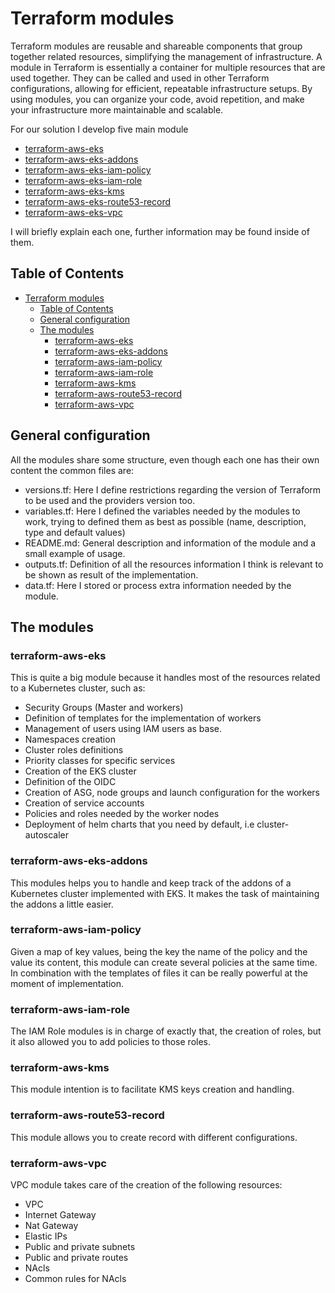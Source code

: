 # Terraform modules

Terraform modules are reusable and shareable components that group together related resources, simplifying the management of infrastructure. A module in Terraform is essentially a container for multiple resources that are used together. They can be called and used in other Terraform configurations, allowing for efficient, repeatable infrastructure setups. By using modules, you can organize your code, avoid repetition, and make your infrastructure more maintainable and scalable.

For our solution I develop five main module

- [terraform-aws-eks](./terraform-aws-eks/README.md)
- [terraform-aws-eks-addons](./terraform-aws-eks-addons/README.md)
- [terraform-aws-eks-iam-policy](./terraform-aws-iam-policy/README.md)
- [terraform-aws-eks-iam-role](./terraform-aws-iam-role/README.md)
- [terraform-aws-eks-kms](./terraform-aws-kms/README.md)
- [terraform-aws-eks-route53-record](./terraform-aws-route53-record/README.md)
- [terraform-aws-eks-vpc](./terraform-aws-vpc/README.md)

I will briefly explain each one, further information may be found inside of them.

## Table of Contents

- [Terraform modules](#terraform-modules)
  - [Table of Contents](#table-of-contents)
  - [General configuration](#general-configuration)
  - [The modules](#the-modules)
    - [terraform-aws-eks](#terraform-aws-eks)
    - [terraform-aws-eks-addons](#terraform-aws-eks-addons)
    - [terraform-aws-iam-policy](#terraform-aws-iam-policy)
    - [terraform-aws-iam-role](#terraform-aws-iam-role)
    - [terraform-aws-kms](#terraform-aws-kms)
    - [terraform-aws-route53-record](#terraform-aws-route53-record)
    - [terraform-aws-vpc](#terraform-aws-vpc)

## General configuration

All the modules share some structure, even though each one has their own content the common files are:

- versions.tf: Here I define restrictions regarding the version of Terraform to be used and the providers version too.
- variables.tf: Here I defined the variables needed by the modules to work, trying to defined them as best as possible (name, description, type and default values)
- README.md: General description and information of the module and a small example of usage.
- outputs.tf: Definition of all the resources information I think is relevant to be shown as result of the implementation.
- data.tf: Here I stored or process extra information needed by the module.

## The modules

### terraform-aws-eks

This is quite a big module because it handles most of the resources related to a Kubernetes cluster, such as:

- Security Groups (Master and workers)
- Definition of templates for the implementation of workers
- Management of users using IAM users as base.
- Namespaces creation
- Cluster roles definitions
- Priority classes for specific services
- Creation of the EKS cluster
- Definition of the OIDC
- Creation of ASG, node groups and launch configuration for the workers
- Creation of service accounts
- Policies and roles needed by the worker nodes
- Deployment of helm charts that you need by default, i.e cluster-autoscaler

### terraform-aws-eks-addons

This modules helps you to handle and keep track of the addons of a Kubernetes cluster implemented with EKS. It makes the task of maintaining the addons a little easier.

### terraform-aws-iam-policy

Given a map of key values, being the key the name of the policy and the value its content, this module can create several policies at the same time. In combination with the templates of files it can be really powerful at the moment of implementation.

### terraform-aws-iam-role

The IAM Role modules is in charge of exactly that, the creation of roles, but it also allowed you to add policies to those roles.

### terraform-aws-kms

This module intention is to facilitate KMS keys creation and handling.

### terraform-aws-route53-record

This module allows you to create record with different configurations.

### terraform-aws-vpc

VPC module takes care of the creation of the following resources:
  
- VPC
- Internet Gateway
- Nat Gateway
- Elastic IPs
- Public and private subnets
- Public and private routes
- NAcls
- Common rules for NAcls